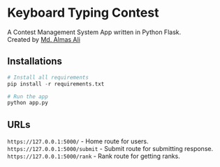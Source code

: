 # Keyboard Typing Contest

A Contest Management System App written in Python Flask. <br>
Created by [Md. Almas Ali](https://github.com/Almas-Ali "Md. Almas Ali")

## Installations

```python
# Install all requirements 
pip install -r requirements.txt

# Run the app
python app.py
```

## URLs 

`https://127.0.0.1:5000/` - Home route for users. <br>
`https://127.0.0.1:5000/submit` - Submit route for submitting response. <br>
`https://127.0.0.1:5000/rank` - Rank route for getting ranks. <br>

